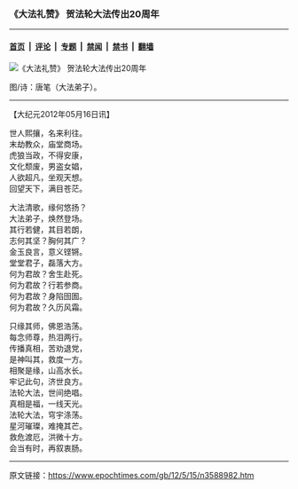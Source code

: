 ### 《大法礼赞》 贺法轮大法传出20周年

---

#### [首页](../../../..?n3588982) &nbsp;|&nbsp; [评论](../../../../../epoch-comment?n3588982) &nbsp;|&nbsp; [专题](../../../../../epoch-special?n3588982) &nbsp;|&nbsp; [禁闻](../../../../../epoch-news?n3588982) &nbsp;|&nbsp; [禁书](../../../../../books?n3588982) &nbsp;|&nbsp; [翻墙](https://github.com/gfw-breaker/nogfw/blob/master/README.md?n3588982)


<div><img alt="《大法礼赞》 贺法轮大法传出20周年" class="attachment-djy_600_400 size-djy_600_400 wp-post-image" src="https://i.epochtimes.com/assets/uploads/2012/05/120515194259789-292x400.jpg"/>
<div class="caption">
 <p>
  图/诗：唐笔（大法弟子）。
 </p>
</div></div><hr/><div class="post_content" id="artbody" itemprop="articleBody">
 <!-- article content begin -->
 <p>
  【大纪元2012年05月16日讯】
 </p>
 <p>
  世人熙攘，名来利往。
  <br/>
  末劫教众，庙堂商场。
  <br/>
  虎狼当政，不得安康，
  <br/>
  文化颓废，男盗女娼，
  <br/>
  人欲超凡，坐观天想。
  <br/>
  回望天下，满目苍茫。
 </p>
 <p>
  大法清歌，缘何悠扬？
  <br/>
  大法弟子，焕然登场。
  <br/>
  其行若健，其目若朗，
  <br/>
  志何其坚？胸何其广？
  <br/>
  金玉良言，意义铿锵。
  <br/>
  堂堂君子，磊落大方。
  <br/>
  何为君故？舍生赴死。
  <br/>
  何为君故？行若参商。
  <br/>
  何为君故？身陷囹圄。
  <br/>
  何为君故？久历风霜。
 </p>
 <p>
  只缘其师，佛恩浩荡。
  <br/>
  每念师尊，热泪两行。
  <br/>
  传播真相，苦劝退党，
  <br/>
  是神叫其，救度一方。
  <br/>
  相聚是缘，山高水长。
  <br/>
  牢记此句，济世良方。
  <br/>
  法轮大法，世间绝唱。
  <br/>
  真相是福，一线天光。
  <br/>
  法轮大法，穹宇涤荡。
  <br/>
  星河璀璨，难掩其芒。
  <br/>
  救危渡厄，洪微十方。
  <br/>
  会当有时，再叙衷肠。
 </p>
 <!-- article content end -->
 <div id="below_article_ad">
 </div>
</div>


---

原文链接：https://www.epochtimes.com/gb/12/5/15/n3588982.htm